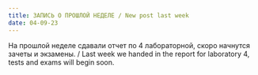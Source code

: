 ```yaml
---
title: ЗАПИСЬ О ПРОШЛОЙ НЕДЕЛЕ / New post last week
date: 04-09-23
---
```

На прошлой неделе сдавали отчет по 4 лабораторной, скоро начнутся зачеты и экзамены. / Last week we handed in the report for laboratory 4, tests and exams will begin soon.